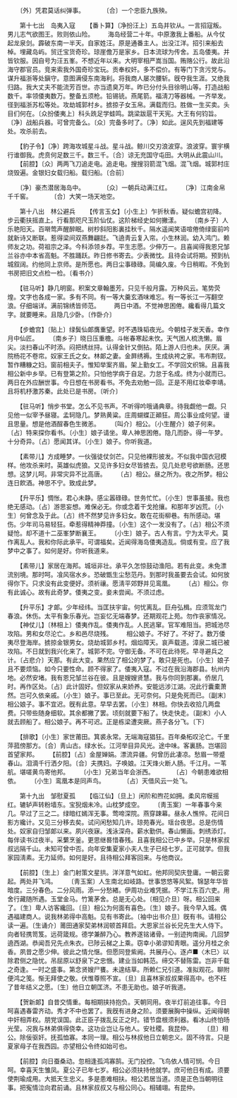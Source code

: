 <!-- { "loadSidebar": true } -->
　　〔外〕凭君莫话纠弹事。　　　　〔合〕一个忠臣九族殃。 

　　第十七出　岛夷入寇 
　　【番卜算】〔净扮汪上〕五岛并钦从。一言招寇叛。男儿志气欲图王。败则依山险。 
　　海岛经营二十年。中原激我上番船。从今仗起龙泉剑。霹破东南一半天。自家姓汪。原是通番主人。出没江洋。招引来船去棹。埋藏岛屿。贸迁宝货奇珍。琼崖儋万是家乡。日本流球为传舍。五岛倭夷。并皆钦服。因自号为汪五峯。不想近年以来。大明宰相严嵩当国。贿赂公行。故此沿海守郡官员。竞来索我外国奇珍宝玩。贡奉权奸。多不偿价。有等门下贪污党与。谋升福浙等处鎭守。意图满侵东南海利。将我商人屡次腰斩。旣夺我生涯。又绝我归路。我大丈夫不能流芳百世。亦当遗臭万年。昨已分付头目徐明山等。打造战船数千。率领倭夷数万。整备五须枪。铅锡铳。燕尾箭。福淸刀等器械。一齐举发。径到福浙苏松等处。攻劫城郭村乡。掳掠子女玉帛。满载而归。胜做一生买卖。头目们何在。〔众扮倭夷上〕科头跣足学蛙鸣。跳梁跋扈干天宪。大王有何钧旨。〔净〕战船兵器。可曾完备么。〔众〕完备多时了。〔净〕如此。逞风先到福建等处。攻杀前去。 

　　【豹子令】〔净〕跨海攻城星斗战。星斗战。鲸川交刃浪波穿。浪波穿。寰宇横行谁御我。虎贲何足数三千。数三千。〔合〕谅无充国守屯田。大明从此震山川。 
　　【前腔】〔众〕两两飞刀追走电。追走电。搜搜羽箭混飞烟。混飞烟。城郭村庄烧毁遍。金银妇女载归船。载归船。〔合前〕 

　　〔净〕豪杰潜居海岛中。　　　　〔众〕一朝兵动满江红。 
　　〔净〕江南金帛千千窖。　　　　〔合〕大笑一场天地空。 

　　第十八出　林公避兵 
　　【传言玉女】〔小生上〕乍折秋香。疑似蟾宫初降。步云衢扶摇直上。行看那咫尺玉阶仙仗。这阶梯经史如何撇漾。 
　　〔南乡子〕人乐艳阳天。百啭莺声醒醉眠。树杪斜阳影裏挂秋千。隔水遥闻笑语喧倦倚绿窗前吟就新诗又断联。惹得梁间双燕舞翩跹。飞遶靑云复入帘。小生林润。幼入鸿门。赖师友之功。荷祖宗之泽。今科添领乡荐。平生志愿。少伸万一。且喜闻得我恩兄邹兰谷亦中本省高魁。不胜踊跃。昨日修书寄去。少表微忱。且待会试将期。预到杭城叙阔。约他同上京师。是所愿也。两日尘事碌碌。简编久废。今日稍暇。不免到书房把旧文点检一检。〔看书介〕 

　　【驻马听】静几明窗。积案文章翰墨芳。只见千般月露。万种风云。笔势荧煌。文字也各成一家。多有不同。有一等大羹玄酒味难忘。有一等长江一泻翻空浪。仔细端详。满前锦绣皆师范。 
　　两日中酒。不觉神思困倦。纔看得几篇文字。就要睡来。且隐几少卧。〔作卧介〕 

　　【步蟾宫】〔贴上〕绿鬓仙郞膺重望。时不遇珠韬夜光。今朝桂子发天香。幸作月中仙匠。 
　　〔南乡子〕晓日压重檐。斗帐春寒起未忺。天气困人梳洗懒。眉尖。淡扫春山不时添。闷把绣丝挦。认得金针又倒拈。陌上游人归也未。厌厌。满院杨花不卷帘。奴家王氏之女。林郞之妻。金屛绣褥。生成纨袴之家。韦布荆钗。暂作糟糠之妇。窗前相夫子。惟知举案齐眉。架上勤女工。不学回文织锦。且喜我相公新中乡举。已有登第之阶。只怕他学病于自足。力怠于名成。终为小就而已。两日在外应酬世事。今日想在书房看书。不免去劝勉一回。正是不用红妆牵李靖。且将机杼激苏秦。此处已是书房。〔听介〕 

　　【驻马听】悄步书堂。怎么不见书声。不听得吟哦诵典章。待我觑他一觑。只见他一似宰予昼寝。孟轲隐几。梦熟黄粱。庄周蝴蝶正顚狂。周公事业成何望。谩且思量。想是他酒酲春色生微恙。 
　　〔叫介〕相公。〔小生醒介〕娘子何来。〔占〕特来探你看书。〔小生〕娘子请坐。卑人神思困倦。隐几而卧。得一午梦。十分奇异。〔占〕愿闻其详。〔小生〕娘子。你听我道。 

　　【素带儿】方成睡梦。一伙强徒仗剑芒。只见他裸形披发。不似我中国衣冠模样。他攻杀来时。英雄似虎狼。又见许多妇女尽皆掳去。见几处悲号欲断肠。还思想。这梦儿呵。非常灾异不比高唐。 
　　〔占〕相公。昼之所为。夜之所梦。相公连日飮酒。神思不宁。致成此梦。 

　　【升平乐】惆怅。君心未静。感尘嚣碌碌。世务忙忙。〔小生〕世事虽接。我也绝无感动。〔占〕游思妄想。难保必无。你或念着干戈抢攘。和那年岁凶荒。〔小生〕何曾念及于此。〔占〕终不然梦见许多妇女。敢在花街柳巷。有所感动。堪伤。少年司马易轻狂。牵惹得精神莽撞。〔小生〕这个一发没有了。〔占〕相公不须疑怆。却不道十二巫峯梦断襄王。 
　　〔小生〕娘子。古人有言。宁为太平犬。莫作离乱人。我和你际此承平。可谓福矣。近闻得海岛倭夷造乱。倘或有变。应了我梦中之事了。如何是好。你听我道来。 

　　【素带儿】家居在海邦。城垣非壮。承平久怎惊鼓动渔阳。若有此变。未免漂流别境。那时呵。飡风宿水乡。恐破甑生尘愁范丹。到那时我虽要去会试。如何放得你下。只求没有此变便好。须祈禳。愿淸平郊野并见鸾凰。 
　　〔占〕相公。你有此诚心。故有此奇梦。倭夷之变。妾未尝闻。不须过虑。 

　　【升平乐】才郞。少年经纬。当匡扶宇宙。何忧离乱。巨舟弘楫。应须驾龙门春浪。休伤。太平有象乐春光。岂妄忆无端春梦。还期观花上苑。勿作丧家情况。 
　　【神仗儿】〔林相上〕倭夷作乱。倭夷作乱。人民逃窜。官军难阻当。把城池尽攻陷。男和女尽沦亡。乡和邑尽烧残。 
　　相公娘子。不好了。不好了。数万倭夷尽登海岸。掳掠金银男女。烧劫城郭乡村。烟焰障天。哀声载道。漳泉二城已被攻陷。不日就到我兴化来了。城郭不完。守御无备。不可在此待死。早寻避兵之计。〔占悲介〕天那。有此大变。果然应了相公的梦了。敢只是死也。〔小生〕娘子且不要烦恼。如今只要性命。顾不得家了。倭夷入寇。不过在我沿海郡县。杭州内地。必然安堵。我有恩兄邹兰谷在彼。且是嫂嫂贤慧。我与你同到那裏。侨居几时。再作区处。〔占〕此计固好。但奴家从来娇养。安能远涉江湖。况此行囊橐萧然。岂可久依亲戚。〔小生〕娘子。事已至此。无可奈何。只是免死而已。〔副末〕相公娘子。事不宜迟。旣有此意。早早去罢。〔小生〕林相。你快去收拾几两盘费。只带些随身细软。其余都撇了罢。顷刻就要下船了。快走快走。〔副末〕小人就去顾船了。相公娘子。再不可迟。正是栋梁遭突厥。燕子各分飞。〔下〕 

　　【排歌】〔小生〕家世莆田。箕裘永常。无端海寇猖狂。百年桑柘叹沦亡。千里萍菰傍那方。〔合〕靑山古。绿水长。江河举目异风光。途中味。客裏肠。岂堪回首望家邦。 
　　【前腔】〔占〕金屋婵娟。漂流异疆。何曾历此凄凉。愁眉一带蹙春山。泪滴千行洒夕阳。〔合〕夫携妇。子唤娘。江天烽火断人肠。千江月。一苇航。堪嗟黄鸟寄他邦。 
　　〔小生〕兄弟当年会浙西。　　　　〔占〕今朝患难欲相依。 
　　〔小生〕鸾凰本是同声鸟。　　　　〔占〕天借风云一处飞。 

　　第十九出　邹慰夏孤 
　　【临江仙】〔旦上〕闲阶和煦花如拥。柔风帘幙摇红。辘轳声转粉墙东。宝猊烟未冷。山枕梦成空。 
　　〔靑玉案〕一年春事今来几。早过了三之二。绿暗红嫣浑无事。莺啼深院。燕穿踈幕。昼永人憔悴。花间日影方纔计。又见三分移去矣。试问闲愁知几许。琼苑春光。瑶台夜思。总是伤情处。奴家自归邹郞以来。夙兴夜寐。浅泳深舟。薪水勤供。春山懒画。刺绣添灯。每伴读书过夜半。采蘩烹釜。更思继晷惜春残。且喜我相公已中乡举。只是林家叔叔远隔千山。未知可曾中否。向年安集夏家小夫人生子已经七岁。正可就学。但我家园淸素。无力延师。如何是好。且待相公拜客回来。与他商议。 

　　【前腔】〔生上〕金门射策文星拱。洋洋意气如虹。他邦同契庆登庸。一朝云雾起。两处并飞鸿。 
　　〔靑玉案〕人生南北如岐路。世事悠悠等风絮。锦瑟年华皆暗度。三分春色。二分风雨。添一分愁緖。伊周功业难凭据。不学江东百六吏。用舍行藏随所遇。玉堂金马。竹篱茅舍。总是无心处。〔相见介旦〕呀。相公回来了。〔生〕卑人访客纔回。〔旦〕相公为何面有喜色。〔生〕娘子。我今早入城。偶遇福建商人。说我林弟得中高魁。见有书寄此。〔袖中出书介旦〕旣有书。请相公读一遍。〔生诵介〕莆田通家契弟林润顿首拜启。大恩家兰谷长兄先生大人侍下。向者轻携笥笈。远荷箴规。德学兼醉乃心。教养遂铭诸骨。一别迹拘南闽。几回梦遶西湖。恭闻吾兄先点朱衣。已陟云梯之上乘。窃幸小弟谬知靑眼。遥分月桂之余香。夙昔之愿少伸。彼此之情允惬。但愿同登紫阙。共展丹心。逐卢■〈木巳〉以除君侧之隐忧。吊屈原以舒泉下之忠悃。建业当如韩范。缔交不替陈雷。岂非千载之奇逢。一时之盛事。第念贤嫂尸饔。未遑结草。所赖仁兄引道。准拟观花。聊附便鸿之笺。惭无拜使之敬。伏惟尊照不宣。〔旦〕且喜林家叔叔果得高中。也不枉了昔年结义之愿。〔生〕他日立朝匡济。不患无助也。娘子听我道。 

　　【贺新郞】自昔交情重。每相期挟持抱负。天朝同用。夜半灯前追往事。今日呵喜遇春雷齐动。秀才不中也罢了。我旣有进身之阶。须要展胸中操纵。近闻得朝中奸相弄权。朋党误国。此正臣子拨乱反正之时。错节盘根须利器。看冰山终怕旸光莹。况我与林弟俱得侥幸。这功业岂让与他人。安社稷。我昆仲。 
　　〔旦〕相公。除佞驱奸。抚孤恤寡。本同一理。相公与林叔他日立朝忠义。固不待言。只是夏家母子在我西园。亦望相公令终如始可也。 

　　【前腔】向日蚕桑动。忽相逢孤鸿寡鹄。无门投控。飞鸟依人情可悯。今日呵。幸喜天生雏凤。夏公子已年七岁。相公必须扶持他就学。庶可他日有成。须要使荆瑜成用。大抵天生忠义。多是患难相扶。相公若居当道。须是正色当朝明往事。把寃情泣向君前诵。且林家叔叔又与相公同心。相辅翊。有昆仲。 
